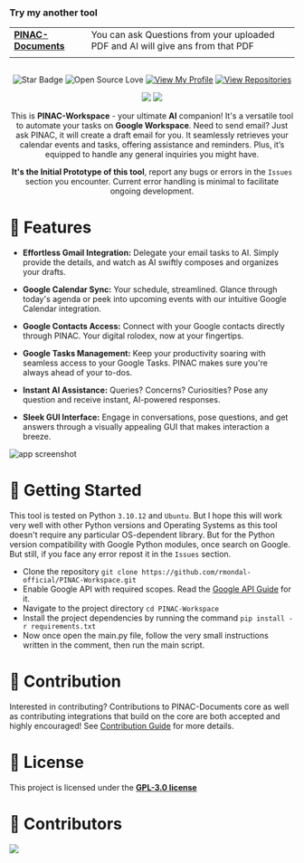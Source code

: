 ### Try my another tool
|                         |     |
|-------------------------|------------------------|
|<a href="https://github.com/rmondal-official/PINAC-Documents">**PINAC-Documents**</a>|You can ask Questions from your uploaded PDF and AI will give ans from that PDF|
|||



<img src="https://github.com/rmondal-official/PINAC-Workspace/blob/main/img/readme_header.png" alt="">
<div align="middle">
  
![Star Badge](https://img.shields.io/static/v1?label=%F0%9F%8C%9F&message=If%20Useful&style=style=flat&color=BC4E99)
![Open Source Love](https://badges.frapsoft.com/os/v1/open-source.svg?v=103)
[![View My Profile](https://img.shields.io/badge/View-My_Profile-green?logo=GitHub)](https://github.com/rmondal-official)
[![View Repositories](https://img.shields.io/badge/View-My_Repositories-blue?logo=GitHub)](https://github.com/rmondal-official?tab=repositories)

[![](https://forthebadge.com/images/badges/built-with-love.svg)](https://forthebadge.com)
[![](https://forthebadge.com/images/badges/made-with-python.svg)](https://forthebadge.com)

This is **PINAC-Workspace** - your ultimate **AI** companion! It's a versatile tool to automate your tasks on **Google Workspace**. Need to send email? Just ask PINAC, it will create a draft email for you. It seamlessly retrieves your calendar events and tasks, offering assistance and reminders. Plus, it’s equipped to handle any general inquiries you might have.  

**It's the Initial Prototype of this tool**, report any bugs or errors in the `Issues` section you encounter. Current error handling is minimal to facilitate ongoing development.
</div>  

# 🌟 Features

- **Effortless Gmail Integration:** Delegate your email tasks to AI. Simply provide the details, and watch as AI swiftly composes and organizes your drafts.
  
- **Google Calendar Sync:** Your schedule, streamlined. Glance through today's agenda or peek into upcoming events with our intuitive Google Calendar integration.
  
- **Google Contacts Access:** Connect with your Google contacts directly through PINAC. Your digital rolodex, now at your fingertips.
  
- **Google Tasks Management:** Keep your productivity soaring with seamless access to your Google Tasks. PINAC makes sure you're always ahead of your to-dos.
  
- **Instant AI Assistance:** Queries? Concerns? Curiosities? Pose any question and receive instant, AI-powered responses.
  
- **Sleek GUI Interface:** Engage in conversations, pose questions, and get answers through a visually appealing GUI that makes interaction a breeze.

<img src="https://github.com/rmondal-official/PINAC-Workspace/blob/main/img/app_screenshot.jpg" alt="app screenshot">

# 🚀 Getting Started
This tool is tested on Python `3.10.12` and `Ubuntu`. But I hope this will work very well with other Python versions and Operating Systems as this tool doesn't require any particular OS-dependent library. But for the Python version compatibility with Google Python modules, once search on Google. But still, if you face any error repost it in the `Issues` section.
- Clone the repository `git clone https://github.com/rmondal-official/PINAC-Workspace.git`
- Enable Google API with required scopes. Read the <a href="https://github.com/rmondal-official/PINAC-Workspace/blob/main/Google%20API%20Guide.md">Google API Guide</a> for it.
- Navigate to the project directory `cd PINAC-Workspace`
- Install the project dependencies by running the command `pip install -r requirements.txt`
- Now once open the main.py file, follow the very small instructions written in the comment, then run the main script.

# 🎉 Contribution
Interested in contributing? Contributions to PINAC-Documents core as well as contributing integrations that build on the core are both accepted and highly encouraged! See <a href="https://github.com/rmondal-official/PINAK/blob/main/CONTRIBUTING.md">Contribution Guide</a> for more details.

# 📄 License 
This project is licensed under the <a href="https://github.com/rmondal-official/PINAC-Workspace/blob/1f50228e5033a7901e3b39b67d4da80d58bef0f7/LICENSE">**GPL-3.0 license**</a>   

# 🤖 Contributors
<a href="https://github.com/rmondal-official/PINAC-Workspace/graphs/contributors">
  <img src="https://contrib.rocks/image?repo=rmondal-official/PINAC-Workspace" />
</a>

